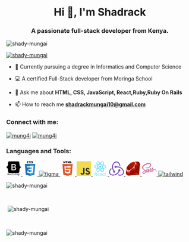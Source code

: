 <h1 align="center">Hi 👋, I'm Shadrack</h1>
<h3 align="center">A passionate full-stack developer from Kenya.</h3>

<p align="left"> <img src="https://komarev.com/ghpvc/?username=shady-mungai&label=Profile%20views&color=0e75b6&style=flat" alt="shady-mungai" /> </p>

<p align="left"> <a href="https://github.com/ryo-ma/github-profile-trophy"><img src="https://github-profile-trophy.vercel.app/?username=shady-mungai" alt="shady-mungai" /></a> </p>

- 🌱 Currently pursuing a degree in Informatics and Computer Science 

- 💻  A certified Full-Stack developer from Moringa School

- 💬 Ask me about **HTML, CSS, JavaScript, React,Ruby,Ruby On Rails**

- 📫 How to reach me **shadrackmungai10@gmail.com**

<h3 align="left">Connect with me:</h3>
<p align="left">
<a href="https://www.hackerrank.com/mung4i" target="blank"><img align="center" src="https://raw.githubusercontent.com/rahuldkjain/github-profile-readme-generator/master/src/images/icons/Social/hackerrank.svg" alt="mung4i" height="30" width="40" /></a>
<a href="https://twitter.com/mung4i" target="blank"><img align="center" src="https://raw.githubusercontent.com/rahuldkjain/github-profile-readme-generator/master/src/images/icons/Social/twitter.svg" alt="mung4i" height="30" width="40" /></a>
</p>

<h3 align="left">Languages and Tools:</h3>
<p align="left"> <a href="https://getbootstrap.com" target="_blank" rel="noreferrer"> <img src="https://raw.githubusercontent.com/devicons/devicon/master/icons/bootstrap/bootstrap-plain-wordmark.svg" alt="bootstrap" width="40" height="40"/> </a> <a href="https://www.w3schools.com/css/" target="_blank" rel="noreferrer"> <img src="https://raw.githubusercontent.com/devicons/devicon/master/icons/css3/css3-original-wordmark.svg" alt="css3" width="40" height="40"/> </a> <a href="https://www.figma.com/" target="_blank" rel="noreferrer"> <img src="https://www.vectorlogo.zone/logos/figma/figma-icon.svg" alt="figma" width="40" height="40"/> </a> <a href="https://www.w3.org/html/" target="_blank" rel="noreferrer"> <img src="https://raw.githubusercontent.com/devicons/devicon/master/icons/html5/html5-original-wordmark.svg" alt="html5" width="40" height="40"/> </a> <a href="https://developer.mozilla.org/en-US/docs/Web/JavaScript" target="_blank" rel="noreferrer"> <img src="https://raw.githubusercontent.com/devicons/devicon/master/icons/javascript/javascript-original.svg" alt="javascript" width="40" height="40"/> </a> <a href="https://reactjs.org/" target="_blank" rel="noreferrer"> <img src="https://raw.githubusercontent.com/devicons/devicon/master/icons/react/react-original-wordmark.svg" alt="react" width="40" height="40"/> </a> <a href="https://redux.js.org" target="_blank" rel="noreferrer"> <img src="https://raw.githubusercontent.com/devicons/devicon/master/icons/redux/redux-original.svg" alt="redux" width="40" height="40"/> </a> <a href="https://www.ruby-lang.org/en/" target="_blank" rel="noreferrer"> <img src="https://raw.githubusercontent.com/devicons/devicon/master/icons/ruby/ruby-original.svg" alt="ruby" width="40" height="40"/> </a> <a href="https://sass-lang.com" target="_blank" rel="noreferrer"> <img src="https://raw.githubusercontent.com/devicons/devicon/master/icons/sass/sass-original.svg" alt="sass" width="40" height="40"/> </a> <a href="https://tailwindcss.com/" target="_blank" rel="noreferrer"> <img src="https://www.vectorlogo.zone/logos/tailwindcss/tailwindcss-icon.svg" alt="tailwind" width="40" height="40"/> </a> </p>

<p align="left"><img src="https://github-readme-stats.vercel.app/api/top-langs?username=shady-mungai&show_icons=true&locale=en&layout=compact" alt="shady-mungai" /></p>
<br />
<p align="left">&nbsp;<img align="center" src="https://github-readme-stats.vercel.app/api?username=shady-mungai&show_icons=true&locale=en" alt="shady-mungai" /></p>
<br />
<p align="left"><img align="center" src="https://github-readme-streak-stats.herokuapp.com/?user=shady-mungai&" alt="shady-mungai" /></p>


<!--
**shady-mungai/shady-mungai** is a ✨ _special_ ✨ repository because its `README.md` (this file) appears on your GitHub profile.

Here are some ideas to get you started:

- 🔭 I’m currently working on ...
- 🌱 I’m currently learning ...
- 👯 I’m looking to collaborate on ...
- 🤔 I’m looking for help with ...
- 💬 Ask me about ...
- 📫 How to reach me: ...
- 😄 Pronouns: ...
- ⚡ Fun fact: ...
-->
